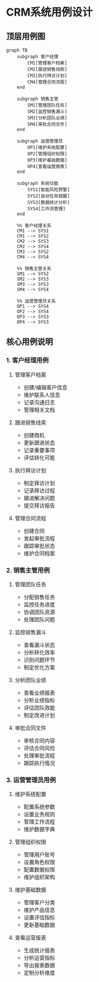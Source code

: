 # CRM系统用例设计

## 顶层用例图

```mermaid
graph TB
    subgraph 客户经理
        CM1[管理客户档案]
        CM2[跟进销售线索]
        CM3[执行拜访计划]
        CM4[管理合同流程]
    end
    
    subgraph 销售主管
        SM1[管理团队任务]
        SM2[监控销售漏斗]
        SM3[分析团队业绩]
        SM4[审批合同文件]
    end
    
    subgraph 运营管理员
        OP1[维护系统配置]
        OP2[管理组织权限]
        OP3[维护基础数据]
        OP4[查看运营报表]
    end
    
    subgraph 系统功能
        SYS1[智能风险预警]
        SYS2[自动任务提醒]
        SYS3[数据统计分析]
        SYS4[工作流管理]
    end

    %% 客户经理关系
    CM1 --> SYS1
    CM1 --> SYS2
    CM2 --> SYS3
    CM2 --> SYS4
    CM3 --> SYS2
    CM4 --> SYS4

    %% 销售主管关系
    SM1 --> SYS2
    SM2 --> SYS3
    SM3 --> SYS3
    SM4 --> SYS4

    %% 运营管理员关系
    OP1 --> SYS4
    OP2 --> SYS4
    OP3 --> SYS3
    OP4 --> SYS3
```

## 核心用例说明

### 1. 客户经理用例
1. 管理客户档案
   - 创建/编辑客户信息
   - 维护联系人信息
   - 记录沟通日志
   - 管理相关文档

2. 跟进销售线索
   - 创建商机
   - 更新跟进状态
   - 记录重要事项
   - 评估转化可能

3. 执行拜访计划
   - 制定拜访计划
   - 记录拜访过程
   - 跟进解决问题
   - 提交拜访报告

4. 管理合同流程
   - 创建合同
   - 发起审批流程
   - 跟踪审批状态
   - 维护合同档案

### 2. 销售主管用例
1. 管理团队任务
   - 分配销售任务
   - 监控任务进度
   - 协调团队资源
   - 处理团队问题

2. 监控销售漏斗
   - 查看漏斗状态
   - 分析转化效率
   - 识别问题环节
   - 制定优化方案

3. 分析团队业绩
   - 查看业绩报表
   - 分析业绩指标
   - 评估团队效能
   - 制定改进计划

4. 审批合同文件
   - 审核合同内容
   - 评估合同风险
   - 处理审批流程
   - 跟踪执行情况

### 3. 运营管理员用例
1. 维护系统配置
   - 配置系统参数
   - 设置业务规则
   - 管理工作流程
   - 维护数据字典

2. 管理组织权限
   - 管理用户账号
   - 设置角色权限
   - 配置数据权限
   - 维护组织架构

3. 维护基础数据
   - 管理客户分类
   - 维护产品信息
   - 设置评估指标
   - 更新基础数据

4. 查看运营报表
   - 生成统计报表
   - 分析运营指标
   - 导出报表数据
   - 定制分析维度
